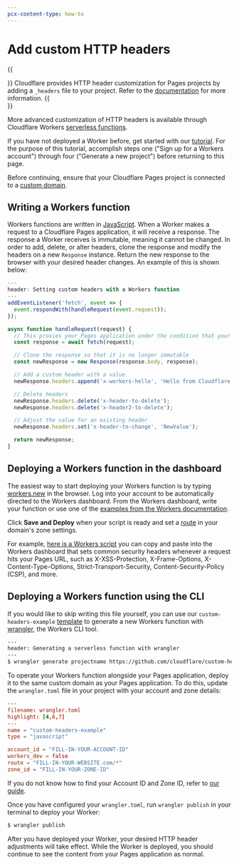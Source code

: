 ```yaml
---
pcx-content-type: how-to
---
```


# Add custom HTTP headers

{{<Aside type="note">}}
Cloudflare provides HTTP header customization for Pages projects by adding a `_headers` file to your project. Refer to the [documentation](https://developers.cloudflare.com/pages/platform/headers) for more information.
{{</Aside>}}

More advanced customization of HTTP headers is available through Cloudflare Workers [serverless functions](https://www.cloudflare.com/learning/serverless/what-is-serverless/).

If you have not deployed a Worker before, get started with our [tutorial](https://developers.cloudflare.com/workers/get-started/guide). For the purpose of this tutorial, accomplish steps one ("Sign up for a Workers account") through four ("Generate a new project") before returning to this page.

Before continuing, ensure that your Cloudflare Pages project is connected to a [custom domain](https://developers.cloudflare.com/pages/getting-started#adding-a-custom-domain).

## Writing a Workers function

Workers functions are written in [JavaScript](https://www.cloudflare.com/learning/serverless/serverless-javascript/). When a Worker makes a request to a Cloudflare Pages application, it will receive a response. The response a Worker receives is immutable, meaning it cannot be changed. In order to add, delete, or alter headers, clone the response and modify the headers on a new `Response` instance. Return the new response to the browser with your desired header changes. An example of this is shown below:

```js
---
header: Setting custom headers with a Workers function
---
addEventListener('fetch', event => {
  event.respondWith(handleRequest(event.request));
});

async function handleRequest(request) {
  // This proxies your Pages application under the condition that your Worker script is deployed on the same custom domain as your Pages project
  const response = await fetch(request);

  // Clone the response so that it is no longer immutable
  const newResponse = new Response(response.body, response);

  // Add a custom header with a value
  newResponse.headers.append('x-workers-hello', 'Hello from Cloudflare Workers');

  // Delete headers
  newResponse.headers.delete('x-header-to-delete');
  newResponse.headers.delete('x-header2-to-delete');

  // Adjust the value for an existing header
  newResponse.headers.set('x-header-to-change', 'NewValue');

  return newResponse;
}
```

## Deploying a Workers function in the dashboard

The easiest way to start deploying your Workers function is by typing [workers.new](https://workers.new/) in the browser. Log into your account to be automatically directed to the Workers dashboard. From the Workers dashboard, write your function or use one of the [examples from the Workers documentation](https://developers.cloudflare.com/workers/examples).

Click **Save and Deploy** when your script is ready and set a [route](https://developers.cloudflare.com/workers/platform/routes/) in your domain's zone settings.

For example, [here is a Workers script](https://developers.cloudflare.com/workers/examples/security-headers) you can copy and paste into the Workers dashboard that sets common security headers whenever a request hits your Pages URL, such as X-XSS-Protection, X-Frame-Options, X-Content-Type-Options, Strict-Transport-Security, Content-Security-Policy (CSP), and more.

## Deploying a Workers function using the CLI

If you would like to skip writing this file yourself, you can use our `custom-headers-example` [template](https://github.com/signalnerve/custom-headers-example) to generate a new Workers function with [wrangler](https://developers.cloudflare.com/workers/cli-wrangler/install-update), the Workers CLI tool.

```sh
---
header: Generating a serverless function with wrangler
---
$ wrangler generate projectname https://github.com/cloudflare/custom-headers-example
```

To operate your Workers function alongside your Pages application, deploy it to the same custom domain as your Pages application. To do this, update the `wrangler.toml` file in your project with your account and zone details:

```toml
---
filename: wrangler.toml
highlight: [4,6,7]
---
name = "custom-headers-example"
type = "javascript"

account_id = "FILL-IN-YOUR-ACCOUNT-ID"
workers_dev = false
route = "FILL-IN-YOUR-WEBSITE.com/*"
zone_id = "FILL-IN-YOUR-ZONE-ID"
```

If you do not know how to find your Account ID and Zone ID, refer to [our guide](https://developers.cloudflare.com/workers/get-started/guide#7-configure-your-project-for-deployment).

Once you have configured your `wrangler.toml`, run `wrangler publish` in your terminal to deploy your Worker:

```sh
$ wrangler publish
```

After you have deployed your Worker, your desired HTTP header adjustments will take effect. While the Worker is deployed, you should continue to see the content from your Pages application as normal.
